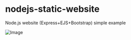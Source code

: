 # nodejs-static-website
Node.js website (Express+EJS+Bootstrap) simple example

![Image](https://github.com/annse/nodejs-static-website/blob/master/image.png)